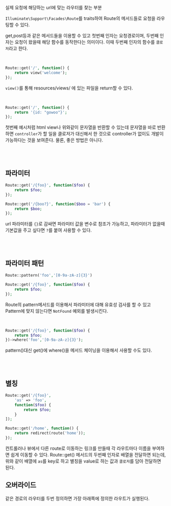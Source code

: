 실제 요청에 해당하는 url에 맞는 라우터를 찾는 부분

`Illuminate\Support\Facades\Route`를 traits하여 Route의 메서드들로 요청을 라우팅할 수 있다.

get,post등과 같은 메서드들을 이용할 수 있고 첫번째 인자는 요청경로이며, 두번째 인자는 요청이 왔을때 해당 함수를 동작한다는 의미이다. 이때 두번째 인자의 함수를 `클로저`라고 한다.

<br>

```php
Route::get('/', function() {
    return view('welcome');
});
```
`view()`를 통해 resources/views/ 에 있는 파일을 return할 수 있다.


<br>

```php
Route::get('/', function() {
    return '{id: "gowoo"}';
});
```
첫번째 예시처럼 html view나 위와같이 문자열을 반환할 수 있는데 문자열을 바로 반환하면 `controller`가 할 일을 클로저가 대신해서 한 것으로 controller가 없이도 개발이 가능하다는 것을 보여준다.
물론, 좋은 방법은 아니다.

<br><br>

## 파라미터
```php
Route::get('/{foo}', function($foo) {
    return $foo;
});

Route::get('/{boo?}', function($boo = 'bar') {
    return $boo;
});
```
url 파라미터를 `{}`로 감싸면 파라미터 값을 변수로 참조가 가능하고, 파라미터가 없을때 기본값을 주고 싶다면 `?`를 붙여 사용할 수 있다.

<br><br>

## 파라미터 패턴
```php
Route::pattern('foo','[0-9a-zA-z]{3}')

Route::get('/{foo}', function($foo) {
    return $foo;
});
```
Route의 pattern메서드를 이용해서 파라미터에 대해 유효성 검사를 할 수 있고 Pattern에 맞지 않는다면 `NotFound` 예외를 발생시킨다.

<br>

```php
Route::get('/{foo}', function($foo) {
    return $foo;
})->where('foo','[0-9a-zA-z]{3}');
```
pattern()대신 get()에 where()을 메서드 체이닝을 이용해서 사용할 수도 있다.

<br><br>

## 별칭
```php
Route::get('/{foo}',
    'as' => 'foo',
    function($foo) {
        return $foo;
    }
]);

Route::get('/home', function() {
    return redirect(route('home'));
});
```

컨트롤러나 뷰에서 다른 route로 이동하는 링크를 만들때 각 라우트마다 이름을 부여하면 쉽게 이동할 수 있다.
Route::get() 메서드의 두번째 인자로 배열을 전달하면 되는데, 위와 같이 배열에 `as`를 key로 하고 별칭을 value로 하는 값과 `클로저`를 담아 전달하면 된다.

## 오버라이드
같은 경로의 라우터를 두번 정의하면 가장 아래쪽에 정의한 라우트가 실행된다.